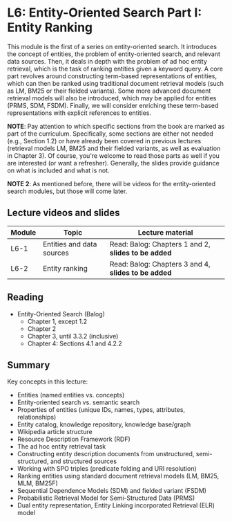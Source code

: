 # L6: Entity-Oriented Search Part I: Entity Ranking

This module is the first of a series on entity-oriented search.  It introduces the concept of entities, the problem of entity-oriented search, and relevant data sources.  Then, it deals in depth with the problem of ad hoc entity retrieval, which is the task of ranking entities given a keyword query.  A core part revolves around constructing term-based representations of entities, which can then be ranked using traditional document retrieval models (such as LM, BM25 or their fielded variants).  Some more advanced document retrieval models will also be introduced, which may be applied for entities (PRMS, SDM, FSDM).  Finally, we will consider enriching these term-based representations with explicit references to entities.

**NOTE**: Pay attention to which specific sections from the book are marked as part of the curriculum.  Specifically, some sections are either not needed (e.g., Section 1.2) or have already been covered in previous lectures (retrieval models LM, BM25 and their fielded variants, as well as evaluation in Chapter 3).  Of course, you're welcome to read those parts as well if you are interested (or want a refresher).  Generally, the slides provide guidance on what is included and what is not.

**NOTE 2**: As mentioned before, there will be videos for the entity-oriented search modules, but those will come later.

## Lecture videos and slides

| **Module** | **Topic** | **Lecture material** |
| -- | -- | -- |
| L6-1 | Entities and data sources | Read: Balog: Chapters 1 and 2, **slides to be added** |
| L6-2 | Entity ranking | Read: Balog: Chapters 3 and 4, **slides to be added** |

## Reading

  * Entity-Oriented Search (Balog)
    - Chapter 1, except 1.2
    - Chapter 2
    - Chapter 3, until 3.3.2 (inclusive)
    - Chapter 4: Sections 4.1 and 4.2.2

## Summary

Key concepts in this lecture:

  * Entities (named entities vs. concepts)
  * Entity-oriented search vs. semantic search
  * Properties of entities (unique IDs, names, types, attributes, relationships)
  * Entity catalog, knowledge repository, knowledge base/graph
  * Wikipedia article structure
  * Resource Description Framework (RDF)
  * The ad hoc entity retrieval task
  * Constructing entity description documents from unstructured, semi-structured, and structured sources
  * Working with SPO triples (predicate folding and URI resolution)
  * Ranking entities using standard document retrieval models (LM, BM25, MLM, BM25F)
  * Sequential Dependence Models (SDM) and fielded variant (FSDM)
  * Probabilistic Retrieval Model for Semi-Structured Data (PRMS)
  * Dual entity representation, Entity Linking incorporated Retrieval (ELR) model

